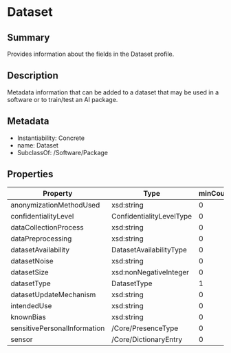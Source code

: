 <!-- Automatically generated by spec-parser v2.0.0 on 2023-12-27T15:02:03.969017+00:00 -->
<!-- SPDX-License-Identifier: Community-Spec-1.0 -->

# Dataset

## Summary

Provides information about the fields in the Dataset profile.


## Description

Metadata information that can be added to a dataset that may be used in a software or to train/test an AI package.


## Metadata

- Instantiability: Concrete
- name: Dataset
- SubclassOf: /Software/Package



## Properties

| Property | Type | minCount | maxCount |
|---|---|---|---|
| anonymizationMethodUsed | xsd:string | 0 | * |
| confidentialityLevel | ConfidentialityLevelType | 0 | 1 |
| dataCollectionProcess | xsd:string | 0 | 1 |
| dataPreprocessing | xsd:string | 0 | * |
| datasetAvailability | DatasetAvailabilityType | 0 | 1 |
| datasetNoise | xsd:string | 0 | 1 |
| datasetSize | xsd:nonNegativeInteger | 0 | 1 |
| datasetType | DatasetType | 1 | * |
| datasetUpdateMechanism | xsd:string | 0 | 1 |
| intendedUse | xsd:string | 0 | 1 |
| knownBias | xsd:string | 0 | * |
| sensitivePersonalInformation | /Core/PresenceType | 0 | 1 |
| sensor | /Core/DictionaryEntry | 0 | * |


